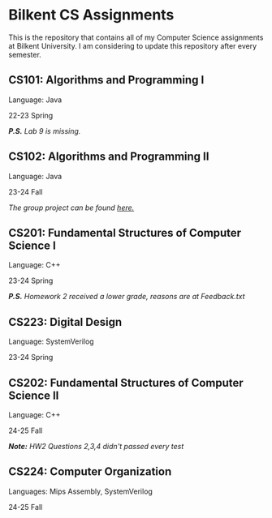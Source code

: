 
# Bilkent CS Assignments
This is the repository that contains all of my Computer Science assignments at Bilkent University. I am considering to update this repository after every semester.

## CS101: Algorithms and Programming I
Language: Java

22-23 Spring

***P.S.** Lab 9  is missing.*
## CS102: Algorithms and Programming II
Language: Java

23-24 Fall

*The group project can be found [here.](https://github.com/Mertviyuviyu/ChessPlus)*
## CS201: Fundamental Structures of Computer Science I
Language: C++

23-24 Spring

***P.S.** Homework 2 received a lower grade, reasons are at Feedback.txt*
## CS223: Digital Design
Language: SystemVerilog

23-24 Spring
## CS202: Fundamental Structures of Computer Science II
Language: C++

24-25 Fall

***Note:** HW2 Questions 2,3,4 didn't passed every test*
## CS224: Computer Organization
Languages: Mips Assembly, SystemVerilog

24-25 Fall

